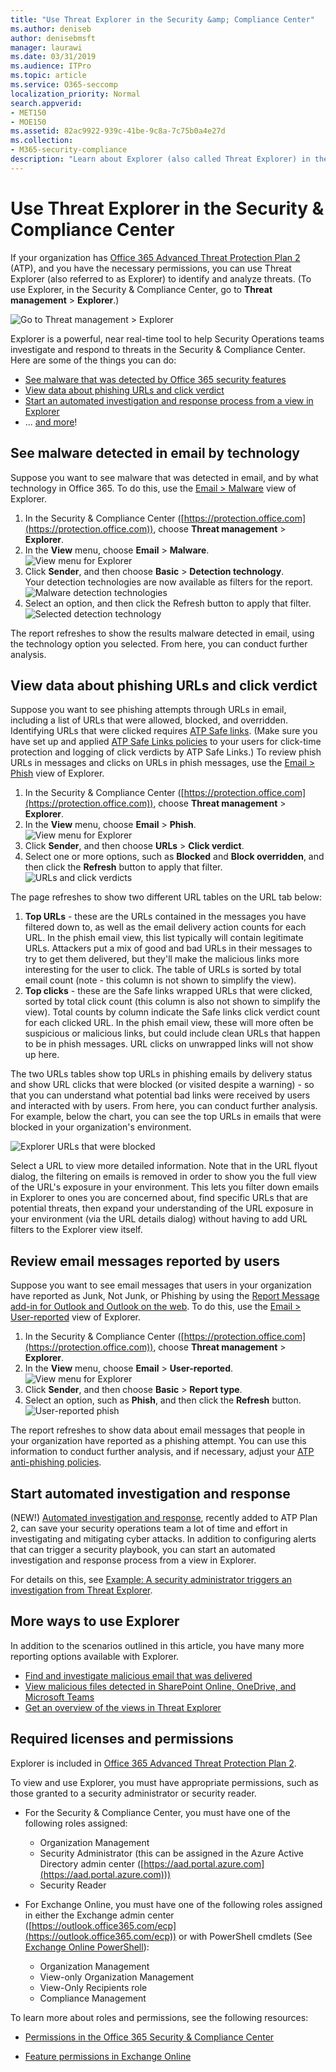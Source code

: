```yaml
---
title: "Use Threat Explorer in the Security &amp; Compliance Center"
ms.author: deniseb
author: denisebmsft
manager: laurawi
ms.date: 03/31/2019
ms.audience: ITPro
ms.topic: article
ms.service: O365-seccomp
localization_priority: Normal
search.appverid:
- MET150
- MOE150
ms.assetid: 82ac9922-939c-41be-9c8a-7c75b0a4e27d
ms.collection: 
- M365-security-compliance
description: "Learn about Explorer (also called Threat Explorer) in the Security &amp; Compliance Center."
---
```


# Use Threat Explorer in the Security &amp; Compliance Center

If your organization has [Office 365 Advanced Threat Protection Plan 2](office-365-ti.md) (ATP), and you have the necessary permissions, you can use Threat Explorer (also referred to as Explorer) to identify and analyze threats. (To use Explorer, in the Security &amp; Compliance Center, go to **Threat management** \> **Explorer**.)

![Go to Threat management \> Explorer](media/cab32fa2-66f1-4ad5-bc1d-2bac4dbeb48c.png)

Explorer is a powerful, near real-time tool to help Security Operations teams investigate and respond to threats in the Security &amp; Compliance Center. Here are some of the things you can do:
- [See malware that was detected by Office 365 security features](#see-malware-detected-in-email-by-technology)
- [View data about phishing URLs and click verdict](#view-data-about-phishing-urls-and-click-verdict)
- [Start an automated investigation and response process from a view in Explorer](#start-automated-investigation-and-response)
- ... [and more](#more-ways-to-use-explorer)!

## See malware detected in email by technology

Suppose you want to see malware that was detected in email, and by what technology in Office 365. To do this, use the [Email > Malware](threat-explorer-views.md#email--malware) view of Explorer.

1. In the Security & Compliance Center ([https://protection.office.com](https://protection.office.com)), choose **Threat management** > **Explorer**.
2. In the **View** menu, choose **Email** > **Malware**.<br/>![View menu for Explorer](media/ExplorerViewEmailMalwareMenu.png)<br/>
3. Click **Sender**, and then choose **Basic** > **Detection technology**.<br/>Your detection technologies are now available as filters for the report.<br/>![Malware detection technologies](media/ExplorerEmailMalwareDetectionTech.png)<br/> 
4. Select an option, and then click the Refresh button to apply that filter.<br/>![Selected detection technology](media/ExplorerEmailMalwareDetectionTechATP.png)<br/> 

The report refreshes to show the results malware detected in email, using the technology option you selected. From here, you can conduct further analysis.

## View data about phishing URLs and click verdict

Suppose you want to see phishing attempts through URLs in email, including a list of URLs that were allowed, blocked, and overridden.  Identifying URLs that were clicked requires [ATP Safe links](atp-safe-links.md). (Make sure you have set up and applied [ATP Safe Links policies](set-up-atp-safe-links-policies.md) to your users for click-time protection and logging of click verdicts by ATP Safe Links.) To review phish URLs in messages and clicks on URLs in phish messages, use the [Email > Phish](threat-explorer-views.md#email--phish) view of Explorer.

1. In the Security & Compliance Center ([https://protection.office.com](https://protection.office.com)), choose **Threat management** > **Explorer**.
2. In the **View** menu, choose **Email** > **Phish**.<br/>![View menu for Explorer](media/ExplorerViewEmailPhishMenu.png)<br/>
3. Click **Sender**, and then choose **URLs** > **Click verdict**.
4. Select one or more options, such as **Blocked** and **Block overridden**, and then click the **Refresh** button to apply that filter.<br/>![URLs and click verdicts](media/ThreatExplorerEmailPhishClickVerdictOptions.png)<br/>

The page refreshes to show two different URL tables on the URL tab below:
1. **Top URLs** - these are the URLs contained in the messages you have filtered down to, as well as the email delivery action counts for each URL.  In the phish email view, this list typically will contain legitimate URLs.  Attackers put a mix of good and bad URLs in their messages to try to get them delivered, but they'll make the malicious links more interesting for the user to click.  The table of URLs is sorted by total email count (note - this column is not shown to simplify the view).
2. **Top clicks** - these are the Safe links wrapped URLs that were clicked, sorted by total click count (this column is also not shown to simplify the view).  Total counts by column indicate the Safe links click verdict count for each clicked URL.  In the phish email view, these will more often be suspicious or malicious links, but could include clean URLs that happen to be in phish messages.  URL clicks on unwrapped links will not show up here.

The two URLs tables show top URLs in phishing emails by delivery status and show URL clicks that were blocked (or visited despite a warning) - so that you can understand what potential bad links were received by users and interacted with by users. From here, you can conduct further analysis. For example, below the chart, you can see the top URLs in emails that were blocked in your organization's environment. 

![Explorer URLs that were blocked](media/ExplorerPhishClickVerdictURLs.png) 

Select a URL to view more detailed information.  Note that in the URL flyout dialog, the filtering on emails is removed in order to show you the full view of the URL's exposure in your environment.  This lets you filter down emails in Explorer to ones you are concerned about, find specific URLs that are potential threats, then expand your understanding of the URL exposure in your environment (via the URL details dialog) without having to add URL filters to the Explorer view itself.

## Review email messages reported by users

Suppose you want to see email messages that users in your organization have reported as Junk, Not Junk, or Phishing by using the [Report Message add-in for Outlook and Outlook on the web](enable-the-report-message-add-in.md). To do this, use the [Email > User-reported](threat-explorer-views.md#email--user-reported) view of Explorer.

1. In the Security & Compliance Center ([https://protection.office.com](https://protection.office.com)), choose **Threat management** > **Explorer**.
2. In the **View** menu, choose **Email** > **User-reported**.<br/>![View menu for Explorer](media/ExplorerViewMenuEmailUserReported.png)<br/>
3. Click **Sender**, and then choose **Basic** > **Report type**.
4. Select an option, such as **Phish**, and then click the **Refresh** button. <br/>![User-reported phish](media/EmailUserReportedReportType.png)<br/> 

The report refreshes to show data about email messages that people in your organization have reported as a phishing attempt. You can use this information to conduct further analysis, and if necessary, adjust your [ATP anti-phishing policies](set-up-anti-phishing-policies.md).

## Start automated investigation and response

(NEW!) [Automated investigation and response](automated-investigation-response-office.md), recently added to ATP Plan 2, can save your security operations team a lot of time and effort in investigating and mitigating cyber attacks. In addition to configuring alerts that can trigger a security playbook, you can start an automated investigation and response process from a view in Explorer. 

For details on this, see [Example: A security administrator triggers an investigation from Threat Explorer](automated-investigation-response-office.md#example-a-security-administrator-triggers-an-investigation-from-threat-explorer).

## More ways to use Explorer

In addition to the scenarios outlined in this article, you have many more reporting options available with Explorer. 
- [Find and investigate malicious email that was delivered](investigate-malicious-email-that-was-delivered.md)
- [View malicious files detected in SharePoint Online, OneDrive, and Microsoft Teams](malicious-files-detected-in-spo-odb-or-teams.md)
- [Get an overview of the views in Threat Explorer](threat-explorer-views.md)

## Required licenses and permissions

Explorer is included in [Office 365 Advanced Threat Protection Plan 2](office-365-ti.md). 

To view and use Explorer, you must have appropriate permissions, such as those granted to a security administrator or security reader. 

- For the Security &amp; Compliance Center, you must have one of the following roles assigned:
    - Organization Management
    - Security Administrator (this can be assigned in the Azure Active Directory admin center ([https://aad.portal.azure.com](https://aad.portal.azure.com)))
    - Security Reader

- For Exchange Online, you must have one of the following roles assigned in either the Exchange admin center ([https://outlook.office365.com/ecp](https://outlook.office365.com/ecp)) or with PowerShell cmdlets (See [Exchange Online PowerShell](https://docs.microsoft.com/powershell/exchange/exchange-online/exchange-online-powershell?view=exchange-ps)):
    - Organization Management
    - View-only Organization Management
    - View-Only Recipients role
    - Compliance Management

To learn more about roles and permissions, see the following resources:

- [Permissions in the Office 365 Security &amp; Compliance Center](permissions-in-the-security-and-compliance-center.md)

- [Feature permissions in Exchange Online](https://docs.microsoft.com/exchange/permissions-exo/feature-permissions)
  
